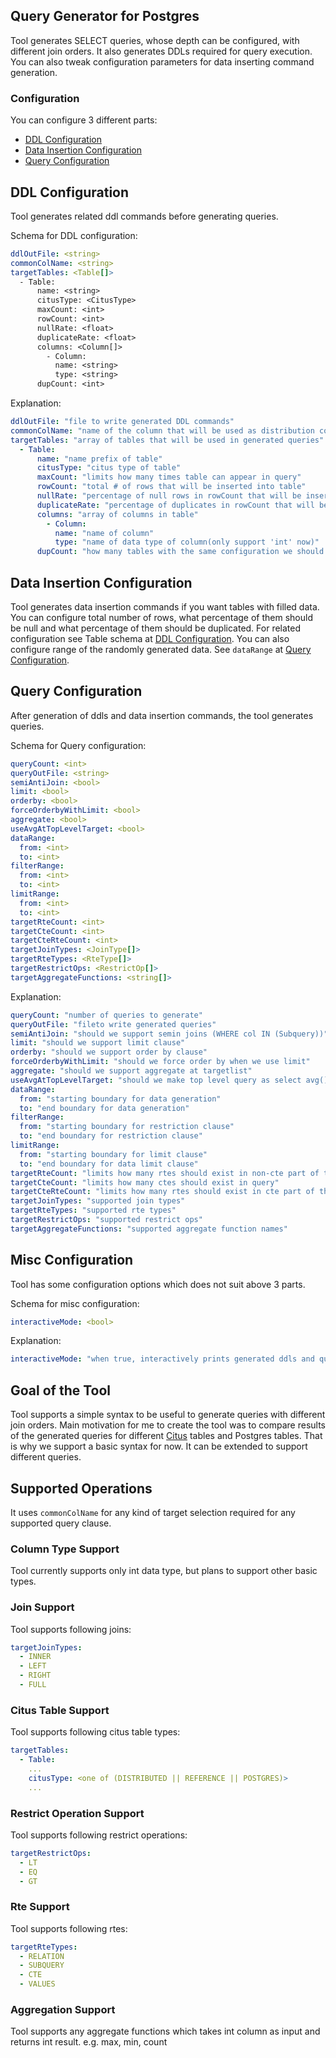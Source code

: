 ## Query Generator for Postgres
Tool generates SELECT queries, whose depth can be configured, with different join orders. It also generates DDLs required for query execution. 
You can also tweak configuration parameters for data inserting command generation.

### Configuration
You can configure 3 different parts:

- [DDL Configuration](#ddl-configuration)
- [Data Insertion Configuration](#data-insertion-configuration)
- [Query Configuration](#query-configuration)

## DDL Configuration
Tool generates related ddl commands before generating queries. 

Schema for DDL configuration:
```yaml
ddlOutFile: <string>
commonColName: <string>
targetTables: <Table[]>
  - Table:
      name: <string>
      citusType: <CitusType>
      maxCount: <int>
      rowCount: <int>
      nullRate: <float>
      duplicateRate: <float>
      columns: <Column[]>
        - Column: 
          name: <string>
          type: <string>
      dupCount: <int>
```

Explanation:
```yaml
ddlOutFile: "file to write generated DDL commands"
commonColName: "name of the column that will be used as distribution column, filter column in restrictions and target column in selections"
targetTables: "array of tables that will be used in generated queries"
  - Table:
      name: "name prefix of table"
      citusType: "citus type of table"
      maxCount: "limits how many times table can appear in query"
      rowCount: "total # of rows that will be inserted into table"
      nullRate: "percentage of null rows in rowCount that will be inserted into table"
      duplicateRate: "percentage of duplicates in rowCount that will be inserted into table"
      columns: "array of columns in table"
        - Column: 
          name: "name of column"
          type: "name of data type of column(only support 'int' now)"
      dupCount: "how many tables with the same configuration we should create(only by changing full name, still using the same name prefix)"
```


## Data Insertion Configuration
Tool generates data insertion commands if you want tables with filled data. You can configure total number of rows, what percentage of them should 
be null and what percentage of them should be duplicated. For related configuration see Table schema at [DDL Configuration](#ddl-configuration). You
can also configure range of the randomly generated data. See `dataRange` at [Query Configuration](#query-configuration).

## Query Configuration
After generation of ddls and data insertion commands, the tool generates queries.

Schema for Query configuration:
```yaml
queryCount: <int>
queryOutFile: <string>
semiAntiJoin: <bool>
limit: <bool>
orderby: <bool>
forceOrderbyWithLimit: <bool>
aggregate: <bool>
useAvgAtTopLevelTarget: <bool>
dataRange:
  from: <int>
  to: <int>
filterRange:
  from: <int>
  to: <int>
limitRange:
  from: <int>
  to: <int>
targetRteCount: <int>
targetCteCount: <int>
targetCteRteCount: <int>
targetJoinTypes: <JoinType[]>
targetRteTypes: <RteType[]>
targetRestrictOps: <RestrictOp[]>
targetAggregateFunctions: <string[]>
```

Explanation:
```yaml
queryCount: "number of queries to generate"
queryOutFile: "fileto write generated queries"
semiAntiJoin: "should we support semin joins (WHERE col IN (Subquery))"
limit: "should we support limit clause"
orderby: "should we support order by clause"
forceOrderbyWithLimit: "should we force order by when we use limit"
aggregate: "should we support aggregate at targetlist"
useAvgAtTopLevelTarget: "should we make top level query as select avg() from (subquery)"
dataRange:
  from: "starting boundary for data generation"
  to: "end boundary for data generation"
filterRange:
  from: "starting boundary for restriction clause"
  to: "end boundary for restriction clause"
limitRange:
  from: "starting boundary for limit clause"
  to: "end boundary for data limit clause"
targetRteCount: "limits how many rtes should exist in non-cte part of the query"
targetCteCount: "limits how many ctes should exist in query"
targetCteRteCount: "limits how many rtes should exist in cte part of the query"
targetJoinTypes: "supported join types"
targetRteTypes: "supported rte types"
targetRestrictOps: "supported restrict ops"
targetAggregateFunctions: "supported aggregate function names"
```

## Misc Configuration
Tool has some configuration options which does not suit above 3 parts.

Schema for misc configuration:
```yaml
interactiveMode: <bool>
```

Explanation:
```yaml
interactiveMode: "when true, interactively prints generated ddls and queries. Otherwise, it writes them to configured files."
```

## Goal of the Tool
Tool supports a simple syntax to be useful to generate queries with different join orders. Main motivation for me to create the tool was to compare results of the generated queries for different [Citus](https://github.com/citusdata/citus) tables and Postgres tables. That is why we support a basic syntax for now. It can be extended to support different queries.

## Supported Operations
It uses `commonColName` for any kind of target selection required for any supported query clause.

### Column Type Support
Tool currently supports only int data type, but plans to support other basic types.

### Join Support
Tool supports following joins:
```yaml
targetJoinTypes:
  - INNER
  - LEFT
  - RIGHT
  - FULL
```

### Citus Table Support
Tool supports following citus table types:
```yaml
targetTables:
  - Table:
    ...
    citusType: <one of (DISTRIBUTED || REFERENCE || POSTGRES)>
    ...
```

### Restrict Operation Support
Tool supports following restrict operations:
```yaml
targetRestrictOps:
  - LT
  - EQ
  - GT
```

### Rte Support
Tool supports following rtes:
```yaml
targetRteTypes:
  - RELATION
  - SUBQUERY
  - CTE
  - VALUES
```

### Aggregation Support
Tool supports any aggregate functions which takes int column as input and returns int result. e.g. max, min, count
